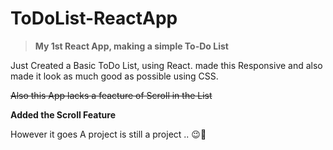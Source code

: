 # ToDoList-ReactApp

> **My 1st React App, making a simple To-Do List** 

Just Created a Basic ToDo List, using React. 
made this Responsive and also made it look as much good as possible using CSS. 

~~Also this App lacks a feacture of Scroll in the List~~

**Added the Scroll Feature**

However it goes A project is still a project ..  😉🥳
